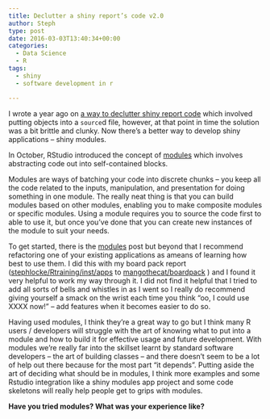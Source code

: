 ```yaml
---
title: Declutter a shiny report’s code v2.0
author: Steph
type: post
date: 2016-03-03T13:40:34+00:00
categories:
  - Data Science
  - R
tags:
  - shiny
  - software development in r

---
```

I wrote a year ago on [a way to declutter shiny report code][1] which involved putting objects into a `source`d file, however, at that point in time the solution was a bit brittle and clunky. Now there&#8217;s a better way to develop shiny applications &#8211; shiny modules.

In October, RStudio introduced the concept of [modules][2] which involves abstracting code out into self-contained blocks.

Modules are ways of batching your code into discrete chunks &#8211; you keep all the code related to the inputs, manipulation, and presentation for doing something in one module. The really neat thing is that you can build modules based on other modules, enabling you to make composite modules or specific modules. Using a module requires you to source the code first to able to use it, but once you&#8217;ve done that you can create new instances of the module to suit your needs.

To get started, there is the [modules][2] post but beyond that I recommend refactoring one of your existing applications as ameans of learning how best to use them. I did this with my board pack report ([stephlocke/Rtraining/inst/apps][3] to [mangothecat/boardpack][4] ) and I found it very helpful to work my way through it. I did not find it helpful that I tried to add all sorts of bells and whistles in as I went so I really do recommend giving yourself a smack on the wrist each time you think &#8220;oo, I could use XXXX now!&#8221; &#8211; add features when it becomes easier to do so.

Having used modules, I think they&#8217;re a great way to go but I think many R users / developers will struggle with the art of knowing what to put into a module and how to build it for effective usage and future development. With modules we&#8217;re really far into the skillset learnt by standard software developers &#8211; the art of building classes &#8211; and there doesn&#8217;t seem to be a lot of help out there because for the most part &#8220;it depends&#8221;. Putting aside the art of deciding what should be in modules, I think more examples and some Rstudio integration like a shiny modules app project and some code skeletons will really help people get to grips with modules.

**Have you tried modules? What was your experience like?**

 [1]: https://itsalocke.com/declutter-a-shiny-reports-code/
 [2]: http://shiny.rstudio.com/articles/modules.html
 [3]: https://github.com/stephlocke/Rtraining/tree/master/inst/applications/boardpack2
 [4]: https://github.com/MangoTheCat/boardPack